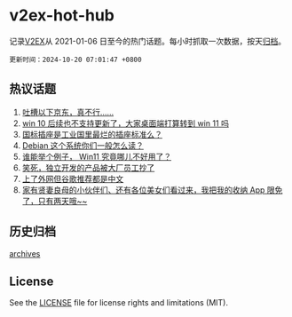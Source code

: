 # v2ex-hot-hub

 记录[V2EX](https://www.v2ex.com/)从 2021-01-06 日至今的热门话题。每小时抓取一次数据，按天[归档](archives)。

`更新时间：2024-10-20 07:01:47 +0800`

## 热议话题

1. [吐槽以下京东，真不行……](https://www.v2ex.com/t/1081655)
1. [win 10 后续也不支持更新了，大家桌面端打算转到 win 11 吗](https://www.v2ex.com/t/1081691)
1. [国标插座是工业国里最烂的插座标准么？](https://www.v2ex.com/t/1081654)
1. [Debian 这个系统你们一般怎么读？](https://www.v2ex.com/t/1081704)
1. [谁能举个例子， Win11 究竟哪儿不好用了？](https://www.v2ex.com/t/1081793)
1. [笑死，独立开发的产品被大厂员工抄了](https://www.v2ex.com/t/1081697)
1. [上了外网但谷歌推荐都是中文](https://www.v2ex.com/t/1081728)
1. [家有贤妻良母的小伙伴们、还有各位美女们看过来，我把我的收纳 App 限免了，只有两天哦~~](https://www.v2ex.com/t/1081713)

## 历史归档

[archives](archives)

## License

See the [LICENSE](LICENSE) file for license rights and limitations (MIT).
